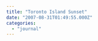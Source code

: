 ```yaml
---
title: "Toronto Island Sunset"
date: "2007-08-31T01:49:55.000Z"
categories: 
  - "journal"
---
```



